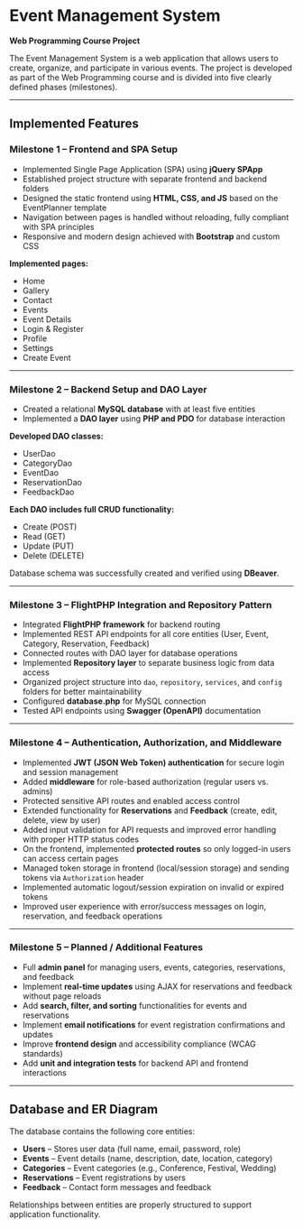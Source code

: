 # Event Management System  
**Web Programming Course Project**

The Event Management System is a web application that allows users to create, organize, and participate in various events. The project is developed as part of the Web Programming course and is divided into five clearly defined phases (milestones).

---

## Implemented Features  

### Milestone 1 – Frontend and SPA Setup  

- Implemented Single Page Application (SPA) using **jQuery SPApp**  
- Established project structure with separate frontend and backend folders  
- Designed the static frontend using **HTML, CSS, and JS** based on the EventPlanner template  
- Navigation between pages is handled without reloading, fully compliant with SPA principles  
- Responsive and modern design achieved with **Bootstrap** and custom CSS  

**Implemented pages:**  

- Home  
- Gallery  
- Contact  
- Events  
- Event Details  
- Login & Register  
- Profile  
- Settings  
- Create Event  

---

### Milestone 2 – Backend Setup and DAO Layer  

- Created a relational **MySQL database** with at least five entities  
- Implemented a **DAO layer** using **PHP and PDO** for database interaction  

**Developed DAO classes:**  

- UserDao  
- CategoryDao  
- EventDao  
- ReservationDao  
- FeedbackDao  

**Each DAO includes full CRUD functionality:**  

- Create (POST)  
- Read (GET)  
- Update (PUT)  
- Delete (DELETE)  

Database schema was successfully created and verified using **DBeaver**.  

---

### Milestone 3 – FlightPHP Integration and Repository Pattern  

- Integrated **FlightPHP framework** for backend routing  
- Implemented REST API endpoints for all core entities (User, Event, Category, Reservation, Feedback)  
- Connected routes with DAO layer for database operations  
- Implemented **Repository layer** to separate business logic from data access  
- Organized project structure into `dao`, `repository`, `services`, and `config` folders for better maintainability  
- Configured **database.php** for MySQL connection  
- Tested API endpoints using **Swagger (OpenAPI)** documentation  

---

### Milestone 4 – Authentication, Authorization, and Middleware  

- Implemented **JWT (JSON Web Token) authentication** for secure login and session management  
- Added **middleware** for role-based authorization (regular users vs. admins)  
- Protected sensitive API routes and enabled access control  
- Extended functionality for **Reservations** and **Feedback** (create, edit, delete, view by user)  
- Added input validation for API requests and improved error handling with proper HTTP status codes  
- On the frontend, implemented **protected routes** so only logged-in users can access certain pages  
- Managed token storage in frontend (local/session storage) and sending tokens via `Authorization` header  
- Implemented automatic logout/session expiration on invalid or expired tokens  
- Improved user experience with error/success messages on login, reservation, and feedback operations  

---

### Milestone 5 – Planned / Additional Features  

- Full **admin panel** for managing users, events, categories, reservations, and feedback  
- Implement **real-time updates** using AJAX for reservations and feedback without page reloads  
- Add **search, filter, and sorting** functionalities for events and reservations  
- Implement **email notifications** for event registration confirmations and updates  
- Improve **frontend design** and accessibility compliance (WCAG standards)  
- Add **unit and integration tests** for backend API and frontend interactions  

---

## Database and ER Diagram  

The database contains the following core entities:  

- **Users** – Stores user data (full name, email, password, role)  
- **Events** – Event details (name, description, date, location, category)  
- **Categories** – Event categories (e.g., Conference, Festival, Wedding)  
- **Reservations** – Event registrations by users  
- **Feedback** – Contact form messages and feedback  

Relationships between entities are properly structured to support application functionality.  
